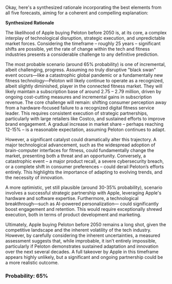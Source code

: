 Okay, here's a synthesized rationale incorporating the best elements from all five forecasts, aiming for a coherent and compelling explanation:

**Synthesized Rationale**

The likelihood of Apple buying Peloton before 2050 is, at its core, a complex interplay of technological disruption, strategic execution, and unpredictable market forces.  Considering the timeframe – roughly 25 years – significant shifts are possible, yet the rate of change within the tech and fitness industries presents a considerable challenge to any definitive prediction.

The most probable scenario (around 65% probability) is one of incremental, albeit challenging, progress. Assuming no truly disruptive "black swan" event occurs—like a catastrophic global pandemic or a fundamentally new fitness technology—Peloton will likely continue to operate as a recognized, albeit slightly diminished, player in the connected fitness market. They will likely maintain a subscription base of around 2.75 – 2.79 million, driven by ongoing cost-cutting measures and incremental gains in subscription revenue.  The core challenge will remain: shifting consumer perception away from a hardware-focused failure to a recognized digital fitness service leader. This requires consistent execution of strategic partnerships, particularly with large retailers like Costco, and sustained efforts to improve brand engagement.  A gradual increase in market share – perhaps reaching 12-15% – is a reasonable expectation, assuming Peloton continues to adapt.

However, a significant catalyst could dramatically alter this trajectory. A major technological advancement, such as the widespread adoption of brain-computer interfaces for fitness, could fundamentally change the market, presenting both a threat and an opportunity. Conversely, a catastrophic event – a major product recall, a severe cybersecurity breach, or a complete shift in consumer preferences – could derail Peloton’s efforts entirely.  This highlights the importance of adapting to evolving trends, and the necessity of innovation.

A more optimistic, yet still plausible (around 30-35% probability), scenario involves a successful strategic partnership with Apple, leveraging Apple's hardware and software expertise. Furthermore, a technological breakthrough—such as AI-powered personalization— could significantly boost engagement and retention. This would require exceptionally shrewd execution, both in terms of product development and marketing.

Ultimately, Apple buying Peloton before 2050 remains a long shot, given the competitive landscape and the inherent volatility of the tech industry. However, by carefully considering the inherent uncertainties, a measured assessment suggests that, while improbable, it isn’t entirely impossible, particularly if Peloton demonstrates sustained adaptation and innovation over the next several decades. A full takeover by Apple in this timeframe appears highly unlikely, but a significant and ongoing partnership could be a more realistic outcome.

### Probability: 65%